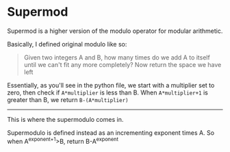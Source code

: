 # Supermod
Supermod is a higher version of the modulo operator for modular arithmetic.

Basically, I defined original modulo like so:
> Given two integers A and B, how many times do we add A to itself until we can't fit any more completely? Now return the space we have left

Essentially, as you'll see in the python file, we start with a multiplier set to zero, then check if `A*multiplier` is less than B. When `A*multiplier+1` is greater than B, we return `B-(A*multiplier)`

---

This is where the supermodulo comes in.

Supermodulo is defined instead as an incrementing exponent times A. So when A<sup>exponent+1</sup>>B, return B-A<sup>exponent</sup>
